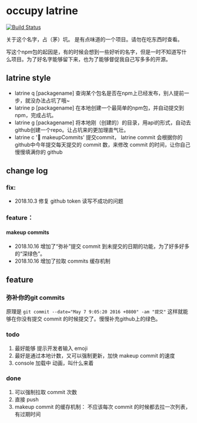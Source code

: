 # occupy latrine 
[![Build Status](https://www.travis-ci.org/ZhijianZhang/occupy-latrine.svg?branch=master)](https://www.travis-ci.org/ZhijianZhang/occupy-latrine)

关于这个名字，占（茅）坑。 是有点味道的一个项目。请勿在吃东西时查看。

写这个npm包的起因是，有的时候会想到一些好听的名字，但是一时不知道写什么项目。为了好名字能够留下来，也为了能够督促我自己写多多的开源。

## latrine style
- latrine q [packagename] 查询某个包名是否在npm上已经发布，别人提前一步，就没办法占坑了哦~
- latrine p [packagename] 在本地创建一个最简单的npm包，并自动提交到npm，完成占坑。
- latrine g [packagename] 将本地刚（创建的）的目录，用api的形式，自动去github创建一个repo。让占坑来的更加理直气壮。
- latrine c ':rocket: makeupCommits' 提交commit， latrine commit 会根据你的github中今年提交每天提交的 commit 数，来修改 commit 的时间，让你自己慢慢填满你的 github

## change log
### fix: 
- 2018.10.3 修复 github token 读写不成功的问题

### feature：
#### makeup commits
- 2018.10.16 增加了“弥补”提交 commit 到未提交的日期的功能，为了好多好多的“深绿色”。
- 2018.10.16 增加了拉取 commits 缓存机制



## feature
### 弥补你的git commits

原理是 `git commit --date="May 7 9:05:20 2016 +0800" -am "提交"` 这样就能够在你没有提交 commit 的时候提交了。慢慢补充github上的绿色。

### todo
1. 最好能够 提示开发者输入 emoji
2. 最好是通过本地计数，又可以强制更新，加快 makeup commit 的速度
3. console 加载中 动画，叫什么来着

### done
1. 可以强制拉取 commit 次数 
2. 直接 push
3. makeup commit 的缓存机制： 不应该每次 commit 的时候都去拉一次列表， 有过期时间